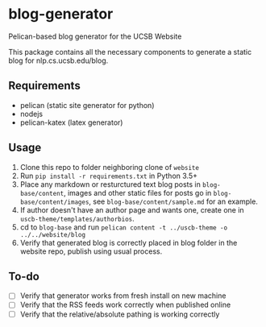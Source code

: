 # blog-generator
Pelican-based blog generator for the UCSB Website

This package contains all the necessary components to generate a static blog for nlp.cs.ucsb.edu/blog.

## Requirements
- pelican (static site generator for python)
- nodejs
- pelican-katex (latex generator)

## Usage
1. Clone this repo to folder neighboring clone of `website`
2. Run `pip install -r requirements.txt` in Python 3.5+
3. Place any markdown or resturctured text blog posts in `blog-base/content`, images and other static files for posts go in `blog-base/content/images`, see `blog-base/content/sample.md` for an example.
4. If author doesn't have an author page and wants one, create one in `uscb-theme/templates/authorbios`.
5. cd to `blog-base` and run `pelican content -t ../uscb-theme -o ../../website/blog`
6. Verify that generated blog is correctly placed in blog folder in the website repo, publish using usual process.

## To-do
- [ ] Verify that generator works from fresh install on new machine
- [ ] Verify that the RSS feeds work correctly when published online
- [ ] Verify that the relative/absolute pathing is working correctly